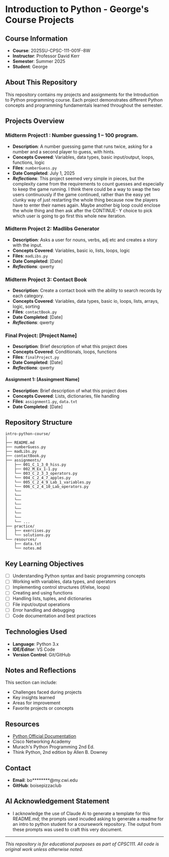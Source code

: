 # Introduction to Python - George's Course Projects

## Course Information
- **Course**: 2025SU-CPSC-111-001F-8W
- **Instructor**: Professor David Kerr
- **Semester**: Summer 2025
- **Student**: George

## About This Repository
This repository contains my projects and assignments for the Introduction to Python programming course. Each project demonstrates different Python concepts and programming fundamentals learned throughout the semester.

## Projects Overview

### Midterm Project1 : Number guessing 1 – 100 program.
- **Description**: A number guessing game that runs twice, asking for a number and a second player to guess, with hints.
- **Concepts Covered**: Variables, data types, basic input/output, loops, functions, logic
- **Files**: `numberGuess.py`
- **Date Completed**: July 1, 2025
- ***Reflections***: This project seemed very simple in pieces, but the complexity came from the requirements to count guesses and especially to keep the game running. I think there could be a way to swap the two users continuously if the game continued, rather than the easy yet clunky way of just restarting the whole thing because now the players have to enter their names again. Maybe another big loop could enclose the whole thing and then ask after the CONTINUE- Y choice to pick which user is going to go first this whole new iteration.

### Midterm Project 2: Madlibs Generator
- **Description**: Asks a user for nouns, verbs, adj etc and creates a story with the input.
- **Concepts Covered**: Variables, basic io, lists, loops, logic
- **Files**: `madLibs.py`
- **Date Completed**: [Date]
- ***Reflections***: qwerty

### Midterm Project 3: Contact Book
- **Description**: Create a contact book with the ability to search records by each category.
- **Concepts Covered**: Variables, data types, basic io, loops, lists, arrays, logic, sorting
- **Files**: `contactBook.py`
- **Date Completed**: [Date]
- ***Reflections***: qwerty

### Final Project: [Project Name]
- **Description**: Brief description of what this project does
- **Concepts Covered**: Conditionals, loops, functions
- **Files**: `finalProject.py`
- **Date Completed**: [Date]
- ***Reflections***: qwerty

#### Assignment 1: [Assingment Name]
- **Description**: Brief description of what this project does
- **Concepts Covered**: Lists, dictionaries, file handling
- **Files**: `assignment1.py`, `data.txt`
- **Date Completed**: [Date]


## Repository Structure
```
intro-python-course/
│
├── README.md
├── numberGuess.py
├── madLibs.py
├── contactBook.py
├── assignments/
│   ├── 001_C_1_3_0_hiss.py
│   ├── 002_M_Ex_1-1.py
│   └── 003_C_2_3_3_operators.py
│   └── 004_C_2_4_7_apples.py
│   └── 005_C_2_4_9_Lab_1_variables.py
│   └── 006_C_2_4_10_Lab_operators.py
│   └── 
│   └── 
│   └── 
│   └── 
│   └── 
│   └── 
│   └── 
│   └── ...
├── practice/
│   ├── exercises.py
│   └── solutions.py
└── resources/
    ├── data.txt
    └── notes.md
```

## Key Learning Objectives
- [ ] Understanding Python syntax and basic programming concepts
- [ ] Working with variables, data types, and operators
- [ ] Implementing control structures (if/else, loops)
- [ ] Creating and using functions
- [ ] Handling lists, tuples, and dictionaries
- [ ] File input/output operations
- [ ] Error handling and debugging
- [ ] Code documentation and best practices

## Technologies Used
- **Language**: Python 3.x
- **IDE/Editor**: VS Code
- **Version Control**: Git/GitHub

## Notes and Reflections
This section can include:
- Challenges faced during projects
- Key insights learned
- Areas for improvement
- Favorite projects or concepts

## Resources
- [Python Official Documentation](https://docs.python.org/3/)
- Cisco Networking Academy
- Murach's Python Programming 2nd Ed.
- Think Python, 2nd edition by Allen B. Downey

## Contact
- **Email**: bo********@my.cwi.edu
- **GitHub**: boisepizzaclub

## AI Acknowledgement Statement  
- I acknowledge the use of Claude Ai to generate a template for this README.md; the prompts used incuded asking to generate a readme for an intro to python student for a coursework repository. The output from these prompts was used to craft this very document.  

---
*This repository is for educational purposes as part of CPSC111. All code is original work unless otherwise noted.*